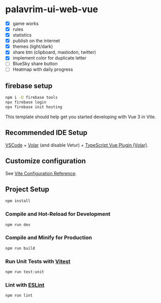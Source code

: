 # palavrim-ui-web-vue

- [x] game works
- [x] rules
- [x] statistics
- [x] publish on the internet
- [x] themes (light/dark)
- [x] share btn (clipboard, mastodon, twitter)
- [x] implement color for duplicate letter
- [ ] BlueSky share button
- [ ] Heatmap with daily progress

## firebase setup

```bash
npm i -D firebase tools
npx firebase login
npx firebase init hosting
```

This template should help get you started developing with Vue 3 in Vite.

## Recommended IDE Setup

[VSCode](https://code.visualstudio.com/) + [Volar](https://marketplace.visualstudio.com/items?itemName=Vue.volar) (and disable Vetur) + [TypeScript Vue Plugin (Volar)](https://marketplace.visualstudio.com/items?itemName=Vue.vscode-typescript-vue-plugin).

## Customize configuration

See [Vite Configuration Reference](https://vitejs.dev/config/).

## Project Setup

```sh
npm install
```

### Compile and Hot-Reload for Development

```sh
npm run dev
```

### Compile and Minify for Production

```sh
npm run build
```

### Run Unit Tests with [Vitest](https://vitest.dev/)

```sh
npm run test:unit
```

### Lint with [ESLint](https://eslint.org/)

```sh
npm run lint
```
